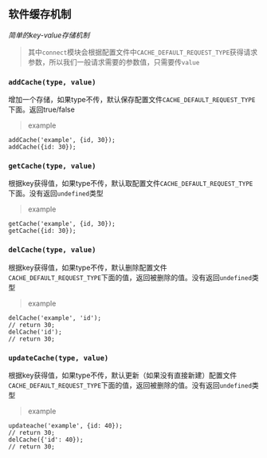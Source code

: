 ## 软件缓存机制
*简单的key-value存储机制*

> 其中`connect`模块会根据配置文件中`CACHE_DEFAULT_REQUEST_TYPE`获得请求参数，所以我们一般请求需要的参数值，只需要传`value`

### `addCache(type, value)`
增加一个存储，如果type不传，默认保存配置文件`CACHE_DEFAULT_REQUEST_TYPE`下面。返回true/false

> example
```
addCache('example', {id, 30});
addCache({id: 30});
```


### `getCache(type, value)`
根据key获得值，如果type不传，默认取配置文件`CACHE_DEFAULT_REQUEST_TYPE`下面。没有返回`undefined`类型

> example
```
getCache('example', {id, 30});
getCache({id: 30});
```

### `delCache(type, value)`
根据key获得值，如果type不传，默认删除配置文件`CACHE_DEFAULT_REQUEST_TYPE`下面的值，返回被删除的值。没有返回`undefined`类型

> example
```
delCache('example', 'id');
// return 30;
delCache('id');
// return 30;
```

### `updateCache(type, value)`
根据key获得值，如果type不传，默认更新（如果没有直接新建）配置文件`CACHE_DEFAULT_REQUEST_TYPE`下面的值，返回被删除的值。没有返回`undefined`类型

> example
```
updateache('example', {id: 40});
// return 30;
delCache({'id': 40});
// return 30;
```
